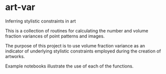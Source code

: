 # art-var
Inferring stylistic constraints in art

This is a collection of routines for calculating the number and volume fraction variances of point patterns and images.

The purpose of this project is to use volume fraction variance as an indicator of underlying stylistic constraints employed during the creation of artworks.

Example notebooks illustrate the use of each of the functions.
